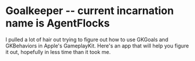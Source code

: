 # Goalkeeper -- current incarnation name is AgentFlocks
I pulled a lot of hair out trying to figure out how to use GKGoals and GKBehaviors in Apple's GameplayKit. Here's an app that will help you figure it out, hopefully in less time than it took me.
